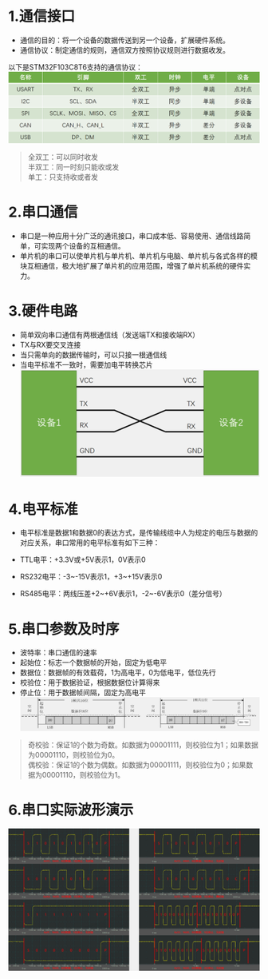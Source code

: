 # 1.通信接口
 - 通信的目的：将一个设备的数据传送到另一个设备，扩展硬件系统。
 - 通信协议：制定通信的规则，通信双方按照协议规则进行数据收发。

以下是STM32F103C8T6支持的通信协议：
![](./images/7.1-STM32F103C8T6支持的通信.png)

>全双工：可以同时收发<br/>
>半双工：同一时刻只能收或发<br/>
>单工：只支持收或者发<br/>

# 2.串口通信
- 串口是一种应用十分广泛的通讯接口，串口成本低、容易使用、通信线路简单，可实现两个设备的互相通信。
- 单片机的串口可以使单片机与单片机、单片机与电脑、单片机与各式各样的模块互相通信，极大地扩展了单片机的应用范围，增强了单片机系统的硬件实力。

# 3.硬件电路
- 简单双向串口通信有两根通信线（发送端TX和接收端RX）
- TX与RX要交叉连接
- 当只需单向的数据传输时，可以只接一根通信线
- 当电平标准不一致时，需要加电平转换芯片
![](./images/7.1-串口连接示意图.png)

# 4.电平标准
- 电平标准是数据1和数据0的表达方式，是传输线缆中人为规定的电压与数据的对应关系，串口常用的电平标准有如下三种：

- TTL电平：+3.3V或+5V表示1，0V表示0
- RS232电平：-3~-15V表示1，+3~+15V表示0
- RS485电平：两线压差+2~+6V表示1，-2~-6V表示0（差分信号）

# 5.串口参数及时序
- 波特率：串口通信的速率
- 起始位：标志一个数据帧的开始，固定为低电平
- 数据位：数据帧的有效载荷，1为高电平，0为低电平，低位先行
- 校验位：用于数据验证，根据数据位计算得来
- 停止位：用于数据帧间隔，固定为高电平
![](./images/7.1-串口一帧时序.png)

>奇校验：保证1的个数为奇数。如数据为00001111，则校验位为1；如果数据为00001110，则校验位为0。<br/>
>偶校验：保证1的个数为偶数。如数据为00001111，则校验位为0；如果数据为00001110，则校验位为1。<br/>

# 6.串口实际波形演示
![](./images/7.1-串口实际波形演示.png)
